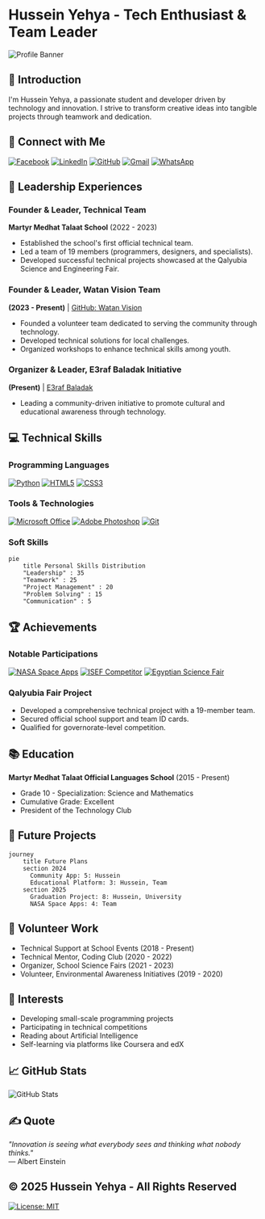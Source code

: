 # Hussein Yehya - Tech Enthusiast & Team Leader

![Profile Banner](https://via.placeholder.com/1200x400/1e3a8a/ffffff?text=Hussein+Yehya+-+Tech+Enthusiast+%2526+Team+Leader)

## 👋 Introduction
I'm Hussein Yehya, a passionate student and developer driven by technology and innovation. I strive to transform creative ideas into tangible projects through teamwork and dedication.

## 🔗 Connect with Me
[![Facebook](https://img.shields.io/badge/Facebook-1877F2?style=for-the-badge&logo=facebook&logoColor=white)](https://facebook.com)
[![LinkedIn](https://img.shields.io/badge/LinkedIn-0A66C2?style=for-the-badge&logo=linkedin&logoColor=white)](https://linkedin.com)
[![GitHub](https://img.shields.io/badge/GitHub-181717?style=for-the-badge&logo=github&logoColor=white)](https://github.com/Husseinyehya1853)
[![Gmail](https://img.shields.io/badge/Gmail-EA4335?style=for-the-badge&logo=gmail&logoColor=white)](mailto:your.email@gmail.com)
[![WhatsApp](https://img.shields.io/badge/WhatsApp-25D366?style=for-the-badge&logo=whatsapp&logoColor=white)](https://wa.me/your-number)

## 🚀 Leadership Experiences

### Founder & Leader, Technical Team  
**Martyr Medhat Talaat School** (2022 - 2023)
- Established the school's first official technical team.
- Led a team of 19 members (programmers, designers, and specialists).
- Developed successful technical projects showcased at the Qalyubia Science and Engineering Fair.

### Founder & Leader, Watan Vision Team  
**(2023 - Present)** | [GitHub: Watan Vision](https://github.com/Watan-Vision)
- Founded a volunteer team dedicated to serving the community through technology.
- Developed technical solutions for local challenges.
- Organized workshops to enhance technical skills among youth.

### Organizer & Leader, E3raf Baladak Initiative  
**(Present)** | [E3raf Baladak](https://e3rafbaladak.com)
- Leading a community-driven initiative to promote cultural and educational awareness through technology.

## 💻 Technical Skills

### Programming Languages
[![Python](https://img.shields.io/badge/Python-3776AB?style=flat-square&logo=python&logoColor=white)](https://www.python.org)
[![HTML5](https://img.shields.io/badge/HTML5-E34F26?style=flat-square&logo=html5&logoColor=white)](https://developer.mozilla.org/en-US/docs/Web/HTML)
[![CSS3](https://img.shields.io/badge/CSS3-1572B6?style=flat-square&logo=css3&logoColor=white)](https://developer.mozilla.org/en-US/docs/Web/CSS)

### Tools & Technologies
[![Microsoft Office](https://img.shields.io/badge/Microsoft_Office-D83B01?style=flat-square&logo=microsoft-office&logoColor=white)](https://www.microsoft.com/en-us/microsoft-365)
[![Adobe Photoshop](https://img.shields.io/badge/Adobe_Photoshop-31A8FF?style=flat-square&logo=adobe-photoshop&logoColor=white)](https://www.adobe.com/products/photoshop.html)
[![Git](https://img.shields.io/badge/Git-F05032?style=flat-square&logo=git&logoColor=white)](https://git-scm.com)

### Soft Skills
```mermaid
pie
    title Personal Skills Distribution
    "Leadership" : 35
    "Teamwork" : 25
    "Project Management" : 20
    "Problem Solving" : 15
    "Communication" : 5
```

## 🏆 Achievements

### Notable Participations
[![NASA Space Apps](https://img.shields.io/badge/NASA_Space_Apps-2023-blue?style=for-the-badge)](https://www.spaceappschallenge.org)
[![ISEF Competitor](https://img.shields.io/badge/ISEF_Competitor-2023-orange?style=for-the-badge)](https://www.societyforscience.org/isef/)
[![Egyptian Science Fair](https://img.shields.io/badge/Egyptian_Science_Fair-2023-green?style=for-the-badge)](https://www.egyptsciencefair.com)

### Qalyubia Fair Project
- Developed a comprehensive technical project with a 19-member team.
- Secured official school support and team ID cards.
- Qualified for governorate-level competition.

## 📚 Education
**Martyr Medhat Talaat Official Languages School** (2015 - Present)
- Grade 10 - Specialization: Science and Mathematics
- Cumulative Grade: Excellent
- President of the Technology Club

## 🌟 Future Projects
```mermaid
journey
    title Future Plans
    section 2024
      Community App: 5: Hussein
      Educational Platform: 3: Hussein, Team
    section 2025
      Graduation Project: 8: Hussein, University
      NASA Space Apps: 4: Team
```

## 💼 Volunteer Work
- Technical Support at School Events (2018 - Present)
- Technical Mentor, Coding Club (2020 - 2022)
- Organizer, School Science Fairs (2021 - 2023)
- Volunteer, Environmental Awareness Initiatives (2019 - 2020)

## 📖 Interests
- Developing small-scale programming projects
- Participating in technical competitions
- Reading about Artificial Intelligence
- Self-learning via platforms like Coursera and edX

## 📈 GitHub Stats
![GitHub Stats](https://github-readme-stats.vercel.app/api?username=Husseinyehya1853&show_icons=true&theme=radical)

## ✍️ Quote
*"Innovation is seeing what everybody sees and thinking what nobody thinks."*  
— Albert Einstein

## © 2025 Hussein Yehya - All Rights Reserved
[![License: MIT](https://img.shields.io/badge/License-MIT-blue.svg)](https://opensource.org/licenses/MIT)
